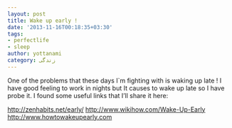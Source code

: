 ```yaml
---
layout: post
title: Wake up early !
date: '2013-11-16T00:18:35+03:30'
tags:
- perfectlife
- sleep
author: yottanami
category: زندگی
---
```

One of the problems that these days I`m fighting with is waking up late ! I have good feeling to work in nights but It causes to wake up late so I have probe it. I found some useful links that I’ll share it here:

http://zenhabits.net/early/
http://www.wikihow.com/Wake-Up-Early
http://www.howtowakeupearly.com
